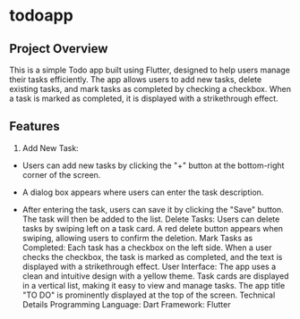 # todoapp

## Project Overview
This is a simple Todo app built using Flutter, designed to help users manage their tasks efficiently. The app allows users to add new tasks, delete existing tasks, and mark tasks as completed by checking a checkbox. When a task is marked as completed, it is displayed with a strikethrough effect.

## Features
1. Add New Task:
- Users can add new tasks by clicking the "+" button at the bottom-right corner of the screen.
* A dialog box appears where users can enter the task description.
+ After entering the task, users can save it by clicking the "Save" button. The task will then be added to the list.
Delete Tasks:
Users can delete tasks by swiping left on a task card.
A red delete button appears when swiping, allowing users to confirm the deletion.
Mark Tasks as Completed:
Each task has a checkbox on the left side.
When a user checks the checkbox, the task is marked as completed, and the text is displayed with a strikethrough effect.
User Interface:
The app uses a clean and intuitive design with a yellow theme.
Task cards are displayed in a vertical list, making it easy to view and manage tasks.
The app title "TO DO" is prominently displayed at the top of the screen.
Technical Details
Programming Language: Dart
Framework: Flutter

